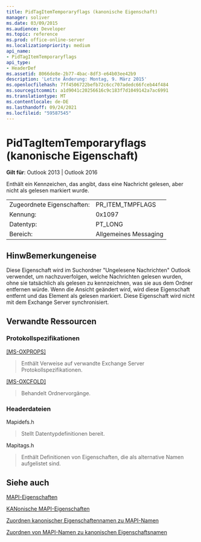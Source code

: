 ```yaml
---
title: PidTagItemTemporaryflags (kanonische Eigenschaft)
manager: soliver
ms.date: 03/09/2015
ms.audience: Developer
ms.topic: reference
ms.prod: office-online-server
ms.localizationpriority: medium
api_name:
- PidTagItemTemporaryflags
api_type:
- HeaderDef
ms.assetid: 8066de8e-2b77-4bac-8df3-e64b03ee42b9
description: 'Letzte Änderung: Montag, 9. März 2015'
ms.openlocfilehash: 7ff4506722befb72c6cc707adedc66fceb44f484
ms.sourcegitcommit: a1d9041c20256616c9c183f7d1049142a7ac6991
ms.translationtype: MT
ms.contentlocale: de-DE
ms.lasthandoff: 09/24/2021
ms.locfileid: "59587545"
---
```

# <a name="pidtagitemtemporaryflags-canonical-property"></a>PidTagItemTemporaryflags (kanonische Eigenschaft)

  
  
**Gilt für**: Outlook 2013 | Outlook 2016 
  
Enthält ein Kennzeichen, das angibt, dass eine Nachricht gelesen, aber nicht als gelesen markiert wurde.
  
|||
|:-----|:-----|
|Zugeordnete Eigenschaften:  <br/> |PR_ITEM_TMPFLAGS  <br/> |
|Kennung:  <br/> |0x1097  <br/> |
|Datentyp:  <br/> |PT_LONG  <br/> |
|Bereich:  <br/> |Allgemeines Messaging  <br/> |
   
## <a name="remarks"></a>HinwBemerkungeneise

Diese Eigenschaft wird im Suchordner "Ungelesene Nachrichten" Outlook verwendet, um nachzuverfolgen, welche Nachrichten gelesen wurden, ohne sie tatsächlich als gelesen zu kennzeichnen, was sie aus dem Ordner entfernen würde. Wenn die Ansicht geändert wird, wird diese Eigenschaft entfernt und das Element als gelesen markiert. Diese Eigenschaft wird nicht mit dem Exchange Server synchronisiert.
  
## <a name="related-resources"></a>Verwandte Ressourcen

### <a name="protocol-specifications"></a>Protokollspezifikationen

[[MS-OXPROPS]](https://msdn.microsoft.com/library/f6ab1613-aefe-447d-a49c-18217230b148%28Office.15%29.aspx)
  
> Enthält Verweise auf verwandte Exchange Server Protokollspezifikationen.
    
[[MS-OXCFOLD]](https://msdn.microsoft.com/library/c0f31b95-c07f-486c-98d9-535ed9705fbf%28Office.15%29.aspx)
  
> Behandelt Ordnervorgänge.
    
### <a name="header-files"></a>Headerdateien

Mapidefs.h
  
> Stellt Datentypdefinitionen bereit.
    
Mapitags.h
  
> Enthält Definitionen von Eigenschaften, die als alternative Namen aufgelistet sind.
    
## <a name="see-also"></a>Siehe auch



[MAPI-Eigenschaften](mapi-properties.md)
  
[KANonische MAPI-Eigenschaften](mapi-canonical-properties.md)
  
[Zuordnen kanonischer Eigenschaftennamen zu MAPI-Namen](mapping-canonical-property-names-to-mapi-names.md)
  
[Zuordnen von MAPI-Namen zu kanonischen Eigenschaftsnamen](mapping-mapi-names-to-canonical-property-names.md)

